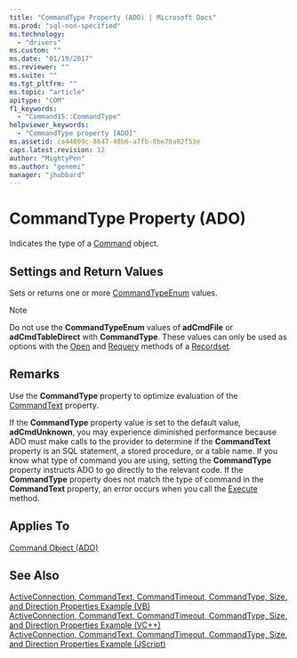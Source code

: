 ```yaml
---
title: "CommandType Property (ADO) | Microsoft Docs"
ms.prod: "sql-non-specified"
ms.technology:
  - "drivers"
ms.custom: ""
ms.date: "01/19/2017"
ms.reviewer: ""
ms.suite: ""
ms.tgt_pltfrm: ""
ms.topic: "article"
apitype: "COM"
f1_keywords: 
  - "Command15::CommandType"
helpviewer_keywords: 
  - "CommandType property [ADO]"
ms.assetid: ca44809c-8647-48b6-a7fb-0be70a02f53e
caps.latest.revision: 12
author: "MightyPen"
ms.author: "genemi"
manager: "jhubbard"
---
```

# CommandType Property (ADO)
Indicates the type of a [Command](../../../ado/reference/ado-api/command-object-ado.md) object.  
  
## Settings and Return Values  
 Sets or returns one or more [CommandTypeEnum](../../../ado/reference/ado-api/commandtypeenum.md) values.  
  
> [!NOTE]
>  Do not use the **CommandTypeEnum** values of **adCmdFile** or **adCmdTableDirect** with **CommandType**. These values can only be used as options with the [Open](../../../ado/reference/ado-api/open-method-ado-recordset.md) and [Requery](../../../ado/reference/ado-api/requery-method.md) methods of a [Recordset](../../../ado/reference/ado-api/recordset-object-ado.md).  
  
## Remarks  
 Use the **CommandType** property to optimize evaluation of the [CommandText](../../../ado/reference/ado-api/commandtext-property-ado.md) property.  
  
 If the **CommandType** property value is set to the default value, **adCmdUnknown**, you may experience diminished performance because ADO must make calls to the provider to determine if the **CommandText** property is an SQL statement, a stored procedure, or a table name. If you know what type of command you are using, setting the **CommandType** property instructs ADO to go directly to the relevant code. If the **CommandType** property does not match the type of command in the **CommandText** property, an error occurs when you call the [Execute](../../../ado/reference/ado-api/execute-method-ado-command.md) method.  
  
## Applies To  
 [Command Object (ADO)](../../../ado/reference/ado-api/command-object-ado.md)  
  
## See Also  
 [ActiveConnection, CommandText, CommandTimeout, CommandType, Size, and Direction Properties Example (VB)](../../../ado/reference/ado-api/activeconnection-commandtext-commandtimeout-commandtype-size-example-vb.md)   
 [ActiveConnection, CommandText, CommandTimeout, CommandType, Size, and Direction Properties Example (VC++)](../../../ado/reference/ado-api/activeconnection-commandtext-commandtimeout-commandtype-size-example-vc.md)   
 [ActiveConnection, CommandText, CommandTimeout, CommandType, Size, and Direction Properties Example (JScript)](../../../ado/reference/ado-api/activeconnection-commandtext-timeout-type-size-example-jscript.md)
